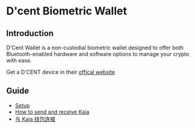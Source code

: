 # D'cent Biometric Wallet

## Introduction <a id="introduction"></a>

D'Cent Wallet is a non-custodial biometric wallet designed to offer both Bluetooth-enabled hardware and software options to manage your crypto with ease.

Get a D'CENT device in their [offical website](https://store.dcentwallet.com/pages/dcent-biometric-crypto-wallet)

## Guide

- [Setup](https://userguide.dcentwallet.com/biometric-wallet/setting-up)
- [How to send and receive Kaia](https://userguide.dcentwallet.com/coin-send-receive/coins/klaytn-klay#how-to-create-an-klay-account)
- [与 Kaia 钱包连接](https://userguide.dcentwallet.com/external-service/kaikas)

